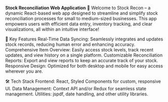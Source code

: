 **Stock Reconciliation Web Application**
🚀 Welcome to Stock Recon – a dynamic React-based web app designed to streamline and simplify stock reconciliation processes for small to medium-sized businesses. This app empowers users with efficient data entry, inventory tracking, and clear visualizations, all within an intuitive interface!

📌 Key Features
Real-Time Data Syncing: Seamlessly integrates and updates stock records, reducing human error and enhancing accuracy.
Comprehensive Item Overview: Easily access stock levels, track recent updates, and view history on a single platform.
Customizable Reconciliation Reports: Export and view reports to keep an accurate track of your stock.
Responsive Design: Optimized for both desktop and mobile for easy access wherever you are.

🛠️ Tech Stack
Frontend: React, Styled Components for custom, responsive UI.
Data Management: Context API and/or Redux for seamless state management.
Utilities: jspdf, date handling, and other utility libraries.
